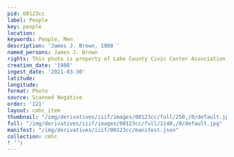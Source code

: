 ```yaml
---
pid: 00123cc
label: People
key: people
location: 
keywords: People, Men
description: 'James J. Brown, 1908 '
named_persons: James J. Brown
rights: This photo is property of Lake County Civic Center Association.
creation_date: '1908'
ingest_date: '2021-03-30'
latitude: 
longitude: 
format: Photo
source: Scanned Negative
order: '121'
layout: cmhc_item
thumbnail: "/img/derivatives/iiif/images/00123cc/full/250,/0/default.jpg"
full: "/img/derivatives/iiif/images/00123cc/full/1140,/0/default.jpg"
manifest: "/img/derivatives/iiif/00123cc/manifest.json"
collection: cmhc
! '': 
---
```


